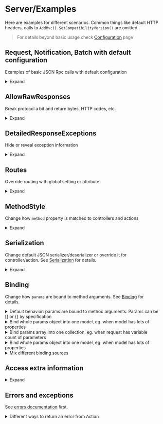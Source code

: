 # Server/Examples

Here are examples for different scenarios. Common things like default HTTP headers, calls to `AddMvc().SetCompatibilityVersion()` are omitted.

> For details beyond basic usage check [Configuration](configuration.md) page

## Request, Notification, Batch with default configuration

Examples of basic JSON Rpc calls with default configuration
<details>
<summary>Expand</summary>

> `Startup.cs`
```cs
.AddJsonRpcServer()
```

> `EchoController.cs`
```cs
public class EchoController : JsonRpcController
{
    public string ToLower(string value)
    {
        return value.ToLower();
    }
}
```

<table>
<tr>
    <td>
        Request
    </td>
    <td>
        Response
    </td>
</tr>

<tr>

<td valign="top">

JSON Rpc Request
```http
POST /api/jsonrpc HTTP/1.1
Content-Type: application/json; charset=utf-8
```
```json
{
    "id": 1,
    "jsonrpc": "2.0",
    "method": "echo.to_lower",
    "params": {
        "value": "TEST"
    }
}
```

</td>
<td valign="top">

Normal response
```http
HTTP/1.1 200 OK
Content-Type: application/json; charset=utf-8
```
```json
{
    "id": 1,
    "jsonrpc": "2.0",
    "result": "test"
}
```

</td>
</tr>

<tr>

<td valign="top">

JSON Rpc Notification
```http
POST /api/jsonrpc HTTP/1.1
Content-Type: application/json; charset=utf-8
```
```json
{
    "jsonrpc": "2.0",
    "method": "echo.to_lower",
    "params": {
        "value": "TEST"
    }
}
```

</td>
<td valign="top">

No response content by specification
```http
HTTP/1.1 200 OK
Content-Length: 0
```

</td>
</tr>

<tr>

<td valign="top">

JSON Rpc Batch
```http
POST /api/jsonrpc HTTP/1.1
Content-Type: application/json; charset=utf-8
```
```json
[
    {
        "id": 1,
        "jsonrpc": "2.0",
        "method": "echo.to_lower",
        "params": {
            "value": "REQUEST WITH ID AS NUMBER"
        }
    },
    {
        "id": "abc",
        "jsonrpc": "2.0",
        "method": "echo.to_lower",
        "params": {
            "value": "REQUEST WITH ID AS STRING"
        }
    },
    {
        "id": null,
        "jsonrpc": "2.0",
        "method": "echo.to_lower",
        "params": {
            "value": "REQUEST WITH NULL ID"
        }
    },
    {
        "jsonrpc": "2.0",
        "method": "echo.to_lower",
        "params": {
            "value": "NOTIFICATION, NO RESPONSE EXPECTED"
        }
    }
]
```

</td>
<td valign="top">

Responses for all items, except for notifications
```http
HTTP/1.1 200 OK
Content-Type: application/json; charset=utf-8
```
```json
[
    {
        "id": 1,
        "jsonrpc": "2.0",
        "result": "request with id as number"
    },
    {
        "id": "abc",
        "jsonrpc": "2.0",
        "result": "request with id as string"
    },
    {
        "id": null,
        "jsonrpc": "2.0",
        "result": "request with null id"
    }
]
```

</td>
</tr>


</table>
</details>


## AllowRawResponses

Break protocol a bit and return bytes, HTTP codes, etc.
<details>
<summary>Expand</summary>

> `Startup.cs`
```cs
.AddJsonRpcServer(options => {
    options.AllowRawResponses = true;
});
```

> `DataController.cs`
```cs
public class DataController : JsonRpcController
{
    public ActionResult GetBytes(int count)
    {
        var bytes = Enumerable.Range(0, count).Select(x => (byte)x).ToArray();
        return new FileContentResult(bytes, "application/octet-stream");
    }

    public ActionResult Redirect(string url)
    {
        return RedirectPermanent(url);
    }
}
```

<table>
<tr>
    <td>
        Request
    </td>
    <td>
        Response
    </td>
</tr>

<tr>

<td valign="top">

GetBytes Request
```http
POST /api/jsonrpc HTTP/1.1
Content-Type: application/json; charset=utf-8
```
```json
{
    "id": 1,
    "jsonrpc": "2.0",
    "method": "data.get_bytes",
    "params": {
        "count": 100
    }
}
```

</td>
<td valign="top">

Unmodified bytes in response
```http
HTTP/1.1 200 OK
Content-Type: application/octet-stream
Content-Length →100
```
```
�    

 !"#$%&'()*+,-./0123456789:;<=>?@ABCDEFGHIJKLMNOPQRSTUVWXYZ[\]^_`abc
```

</td>
</tr>

<tr>

<td valign="top">

Redirect Request
```http
POST /api/jsonrpc HTTP/1.1
Content-Type: application/json; charset=utf-8
```
```json
{
    "id": 1,
    "jsonrpc": "2.0",
    "method": "data.redirect_to",
    "params": {
        "url": "https://google.com"
    }
}
```

</td>
<td valign="top">

HTTP Redirect
```http
HTTP/1.1 301 Moved Permanently
Content-Length: 0
Location: https://google.com
```

</td>
</tr>

<tr>

<td valign="top">

JSON Rpc Batch
```http
POST /api/jsonrpc HTTP/1.1
Content-Type: application/json; charset=utf-8
```
```json
[
    {
        "id": 1,
        "jsonrpc": "2.0",
        "method": "data.get_bytes",
        "params": {
            "count": 100
        }
    }
]
```

</td>
<td valign="top">

JSON Rpc Error
```http
HTTP/1.1 200 OK
Content-Type: application/json; charset=utf-8
```
```json
[
    {
        "id": 1,
        "jsonrpc": "2.0",
        "error": {
            "code": -32001,
            "message": "Server error",
            "data": {
                "internal_http_code": null,
                "message": "Raw responses are not allowed by default and not supported in batches, check JsonRpcOptions",
                "details": null,
                "type": "Tochka.JsonRpc.Server.Exceptions.JsonRpcInternalException"
            }
        }
    }
]
```

</td>
</tr>


</table>
</details>


## DetailedResponseExceptions

Hide or reveal exception information
<details>
<summary>Expand</summary>

> `Startup.cs`
```cs
.AddJsonRpcServer(options => {
    options.DetailedResponseExceptions = /*true or false*/;
});
```

> `ErrorController.cs`
```cs
public class ErrorController : JsonRpcController
{
    public string Fail()
    {
        throw new NotImplementedException("not ready yet, come here later!");
    }
}
```

<table>
<tr>
    <td>
        Request
    </td>
    <td>
        Response
    </td>
</tr>

<tr>

<td valign="top">

Request
```http
POST /api/jsonrpc HTTP/1.1
Content-Type: application/json; charset=utf-8
```
```json
{
    "id": 1,
    "jsonrpc": "2.0",
    "method": "error.fail",
    "params": null
}
```

</td>
<td valign="top">

No details when `DetailedResponseExceptions` is **false**
```http
HTTP/1.1 200 OK
Content-Type: application/json; charset=utf-8
```
```json
{
    "id": 1,
    "jsonrpc": "2.0",
    "error": {
        "code": -32000,
        "message": "Server error",
        "data": {
            "internal_http_code": null,
            "message": "not ready yet, come here later!",
            "details": null,
            "type": "System.NotImplementedException"
        }
    }
}
```

</td>
</tr>

<tr>

<td valign="top">

Request
```http
POST /api/jsonrpc HTTP/1.1
Content-Type: application/json; charset=utf-8
```
```json
{
    "id": 1,
    "jsonrpc": "2.0",
    "method": "error.fail",
    "params": null
}
```

</td>
<td valign="top">

`ExceptionInfo` object when `DetailedResponseExceptions` is **true**
```http
HTTP/1.1 200 OK
Content-Type: application/json; charset=utf-8
```
```json
{
    "id": 1,
    "jsonrpc": "2.0",
    "error": {
        "code": -32000,
        "message": "Server error",
        "data": {
            "internal_http_code": null,
            "message": "not ready yet, come here later!",
            "details": "System.NotImplementedException: not ready yet, come here later!\r\n   at WebApplication1.Controllers.ErrorController.Fail() in C:\\Users\\rast\\source\\repos\\WebApplication1\\WebApplication1\\Controllers\\ValuesController.cs:line 73\r\n   at lambda_method(Closure , Object , Object[] )\r\n   at Microsoft.AspNetCore.Mvc.Internal.ActionMethodExecutor.SyncObjectResultExecutor.Execute(IActionResultTypeMapper mapper, ObjectMethodExecutor executor, Object controller, Object[] arguments)\r\n   at Microsoft.AspNetCore.Mvc.Internal.ControllerActionInvoker.InvokeActionMethodAsync()\r\n   at Microsoft.AspNetCore.Mvc.Internal.ControllerActionInvoker.InvokeNextActionFilterAsync()\r\n   at Microsoft.AspNetCore.Mvc.Internal.ControllerActionInvoker.Rethrow(ActionExecutedContext context)\r\n   at Microsoft.AspNetCore.Mvc.Internal.ControllerActionInvoker.Next(State& next, Scope& scope, Object& state, Boolean& isCompleted)\r\n   at Microsoft.AspNetCore.Mvc.Internal.ControllerActionInvoker.InvokeInnerFilterAsync()\r\n   at Microsoft.AspNetCore.Mvc.Internal.ResourceInvoker.InvokeNextResourceFilter()\r\n   at Microsoft.AspNetCore.Mvc.Internal.ResourceInvoker.Rethrow(ResourceExecutedContext context)\r\n   at Microsoft.AspNetCore.Mvc.Internal.ResourceInvoker.Next(State& next, Scope& scope, Object& state, Boolean& isCompleted)\r\n   at Microsoft.AspNetCore.Mvc.Internal.ResourceInvoker.InvokeFilterPipelineAsync()\r\n   at Microsoft.AspNetCore.Mvc.Internal.ResourceInvoker.InvokeAsync()\r\n   at Microsoft.AspNetCore.Routing.EndpointMiddleware.Invoke(HttpContext httpContext)\r\n   at Microsoft.AspNetCore.Routing.EndpointRoutingMiddleware.Invoke(HttpContext httpContext)\r\n   at Tochka.JsonRpc.Server.Services.RequestHandler.SafeNext(IUntypedCall call, HandlingContext context, Boolean allowRawResponses)",
            "type": "System.NotImplementedException"
        }
    }
}
```

</td>
</tr>


</table>
</details>


## Routes

Override routing with global setting or attribute
<details>
<summary>Expand</summary>

Change default route and override it with custom route in controller or action
> `Startup.cs`
```cs
.AddJsonRpcServer(options => {
    options.DefaultMethodOptions.Route = "/public_api";
});
```

> `UsersController.cs`
```cs
/*[Route] override is also possible here*/
public class UsersController : JsonRpcController
{
    public List<string> GetNames()
    {
        return new List<string> { "Alice", "Bob" };
    }

    [Route("/admin_api")]
    public Guid Create(string name)
    {
        // add user to DB and return ID
        return Guid.NewGuid();
    }
}
```

<table>
<tr>
    <td>
        Request
    </td>
    <td>
        Response
    </td>
</tr>

<tr>

<td valign="top">

Request to GetNames at default route
```http
POST /public_api HTTP/1.1
Content-Type: application/json; charset=utf-8
```
```json
{
	"id": 1,
    "jsonrpc": "2.0",
    "method": "users.get_names",
    "params": null
}
```

</td>
<td valign="top">

Normal response
```http
HTTP/1.1 200 OK
Content-Type: application/json; charset=utf-8
```
```json
{
    "id": 1,
    "jsonrpc": "2.0",
    "result": [
        "Alice",
        "Bob"
    ]
}
```

</td>
</tr>

<tr>

<td valign="top">

Request to Create at default route 
```http
POST /public_api HTTP/1.1
Content-Type: application/json; charset=utf-8
```
```json
{
	"id": 1,
    "jsonrpc": "2.0",
    "method": "users.create",
    "params": {
    	"name": "Charlie"
    }
}
```

</td>
<td valign="top">

Error response
```http
HTTP/1.1 200 OK
Content-Type: application/json; charset=utf-8
```
```json
{
    "id": 1,
    "jsonrpc": "2.0",
    "error": {
        "code": -32601,
        "message": "Method not found",
        "data": null
    }
}
```

</td>
</tr>

<tr>

<td valign="top">

Request to Create at overridden route 
```http
POST /admin_api HTTP/1.1
Content-Type: application/json; charset=utf-8
```
```json
{
	"id": 1,
    "jsonrpc": "2.0",
    "method": "users.create",
    "params": {
    	"name": "Charlie"
    }
}
```

</td>
<td valign="top">

Normal response
```http
HTTP/1.1 200 OK
Content-Type: application/json; charset=utf-8
```
```json
{
    "id": 1,
    "jsonrpc": "2.0",
    "result": "ad355447-ee5e-4418-96b4-171e36fa994b"
}
```

</td>
</tr>

</table>
</details>


## MethodStyle

Change how `method` property is matched to controllers and actions
<details>
<summary>Expand</summary>

Request's `method` property can be sent in different formats depending on global setting: as `controller.action` or as `action`
> `Startup.cs`
```cs
.AddJsonRpcServer(options => {
    options.DefaultMethodOptions.MethodStyle = /* MethodStyle.ControllerAndAction or MethodStyle.ActionOnly*/;
});
```

> `EchoController.cs`
```cs
/*[JsonRpcMethodStyle] override is also possible here*/
public class EchoController : JsonRpcController
{
    /*[JsonRpcMethodStyle] override is also possible here*/
    public string ToLower(string value)
    {
        return value.ToLower();
    }
}
```

<table>
<tr>
    <td>
        Request
    </td>
    <td>
        Response
    </td>
</tr>

<tr>

<td valign="top">

Request with method with `controller.action` (MethodStyle.ControllerAndAction)
```http
POST /api/jsonrpc HTTP/1.1
Content-Type: application/json; charset=utf-8
```
```json
{
    "id": 1,
    "jsonrpc": "2.0",
    "method": "echo.to_lower",
    "params": {
        "value": "TEST"
    }
}
```

</td>
<td valign="top">

Response from `EchoController.ToLower`
```http
HTTP/1.1 200 OK
Content-Type: application/json; charset=utf-8
```
```json
{
    "id": 1,
    "jsonrpc": "2.0",
    "result": "test"
}
```

</td>
</tr>

<tr>

<td valign="top">

Request with method with `action` (MethodStyle.ActionOnly)
```http
POST /api/jsonrpc HTTP/1.1
Content-Type: application/json; charset=utf-8
```
```json
{
    "id": 1,
    "jsonrpc": "2.0",
    "method": "to_lower",
    "params": {
        "value": "TEST"
    }
}
```

</td>
<td valign="top">

Response from `EchoController.ToLower`
```http
HTTP/1.1 200 OK
Content-Type: application/json; charset=utf-8
```
```json
{
    "id": 1,
    "jsonrpc": "2.0",
    "result": "test"
}
```

</td>
</tr>


</table>
</details>


## Serialization

Change default JSON serializer/deserializer or override it for controller/action. See [Serialization](serialization.md) for details.
<details>
<summary>Expand</summary>

Note how changing serialization affects `params` and `method`.
> `Startup.cs`
```cs
.AddJsonRpcServer(options => {
    options.DefaultMethodOptions.RequestSerializer = typeof(CamelCaseJsonRpcSerializer);
});

services.TryAddJsonRpcSerializer<CamelCaseJsonRpcSerializer>();
```

> `SimpleCalcController.cs`
```cs
/*[JsonRpcSerializer] override is also possible here*/
public class SimpleCalcController : JsonRpcController
    {
        public object SubtractIntegers(int firstValue, int secondValue)
        {
            var result = firstValue - secondValue;
            return new
            {
                firstValue,
                secondValue,
                firstMinusSecond = result
            };
        }

        [JsonRpcSerializer(typeof(SnakeCaseJsonRpcSerializer))]
        public object AddIntegers(int firstValue, int secondValue)
        {
            var result = firstValue + secondValue;
            return new
            {
                firstValue,
                secondValue,
                firstPlusSecond = result
            };
        }
    }
```

<table>
<tr>
    <td>
        Request
    </td>
    <td>
        Response
    </td>
</tr>

<tr>

<td valign="top">

Request with camelCase
```http
POST /api/jsonrpc HTTP/1.1
Content-Type: application/json; charset=utf-8
```
```json
{
	"id": 1,
    "jsonrpc": "2.0",
    "method": "simpleCalc.subtractIntegers",
    "params": {
    	"firstValue": 42,
    	"secondValue": 38
    }
}
```

</td>
<td valign="top">

Response with camelCase
```http
HTTP/1.1 200 OK
Content-Type: application/json; charset=utf-8
```
```json
{
    "id": 1,
    "jsonrpc": "2.0",
    "result": {
        "firstValue": 42,
        "secondValue": 38,
        "firstMinusSecond": 4
    }
}
```

</td>
</tr>

<tr>

<td valign="top">

Request with snake_case
```http
POST /api/jsonrpc HTTP/1.1
Content-Type: application/json; charset=utf-8
```
```json
{
	"id": 1,
    "jsonrpc": "2.0",
    "method": "simple_calc.add_integers",
    "params": {
    	"first_value": 42,
    	"second_value": 38
    }
}
```

</td>
<td valign="top">

Response with snake_case
```http
HTTP/1.1 200 OK
Content-Type: application/json; charset=utf-8
```
```json
{
    "id": 1,
    "jsonrpc": "2.0",
    "result": {
        "first_value": 42,
        "second_value": 38,
        "first_plus_second": 80
    }
}
```

</td>
</tr>


</table>
</details>


## Binding

Change how `params` are bound to method arguments. See [Binding](binding.md) for details.


<details>
<summary>Default behavior: params are bound to method arguments. Params can be [] or {} by specification</summary>

<table>
<tr>
    <td>
        Request
    </td>
    <td>
        Action method
    </td>
</tr>

<tr>

<td valign="top">

Request has object with two properties
```http
POST /api/jsonrpc HTTP/1.1
Content-Type: application/json; charset=utf-8
```
```json
{
    "id": 1,
    "jsonrpc": "2.0",
    "method": "foo",
    "params": {
        "bar": 1,
        "baz": "test"
    }
}
```

</td>
<td valign="top">

`params` are bound to method arguments by names
```cs
public void Foo(int bar, string baz){
    // bar == 1
    // baz == "test"
}
```

</td>
</tr>

<tr>

<td valign="top">

Request has array with two items
```http
POST /api/jsonrpc HTTP/1.1
Content-Type: application/json; charset=utf-8
```
```json
{
    "id": 1,
    "jsonrpc": "2.0",
    "method": "foo",
    "params": [
        1,
        "test"
    ]
}
```

</td>
<td valign="top">

`params` are bound to method arguments by indices
```cs
public void Foo(int bar, string baz){
    // bar == 1
    // baz == "test"
}
```

</td>
</tr>


</table>
</details>


<details>
<summary>Bind whole params object into one model, eg. when model has lots of properties</summary>

<table>
<tr>
    <td>
        Request
    </td>
    <td>
        Action method
    </td>
</tr>

<tr>

<td valign="top">

Request has object with two properties
```http
POST /api/jsonrpc HTTP/1.1
Content-Type: application/json; charset=utf-8
```
```json
{
    "id": 1,
    "jsonrpc": "2.0",
    "method": "foo",
    "params": {
        "bar": 1,
        "baz": "test"
    }
}
```

</td>
<td valign="top">

`params` are bound to single method argument
```cs
public class Data
{
    public int Bar { get; set; }
    public string Baz { get; set; }
}

public void Foo([FromParams(BindingStyle.Object)] Data data){
    // data.Bar == 1
    // data.Baz == "test"
}
```

</td>
</tr>

<tr>

<td valign="top">

Request has array with two items
```http
POST /api/jsonrpc HTTP/1.1
Content-Type: application/json; charset=utf-8
```
```json
{
    "id": 1,
    "jsonrpc": "2.0",
    "method": "foo",
    "params": [
        1,
        "test"
    ]
}
```

</td>
<td valign="top">

Error because array items can not be bound to object properties
```cs
public class Data
{
    public int Bar { get; set; }
    public string Baz { get; set; }
}

public void Foo([FromParams(BindingStyle.Object)] Data data){
    // does not work for `params` array
}
```
```json
{
    "id": 1,
    "jsonrpc": "2.0",
    "error": {
        "code": -32602,
        "message": "Invalid params",
        "data": {
            "data": [
                "Bind error. Can not bind array to object parameter. Json key [0]"
            ]
        }
    }
}
```

</td>
</tr>


</table>

</details>


<details>
<summary>Bind params array into one collection, eg. when request has variable count of parameters</summary>

<table>
<tr>
    <td>
        Request
    </td>
    <td>
        Action method
    </td>
</tr>

<tr>

<td valign="top">

Request has object with two properties
```http
POST /api/jsonrpc HTTP/1.1
Content-Type: application/json; charset=utf-8
```
```json
{
    "id": 1,
    "jsonrpc": "2.0",
    "method": "foo",
    "params": {
        "bar": 1,
        "baz": 2
    }
}
```

</td>
<td valign="top">

Error because object properties can not be bound to array items
```cs
public void Foo([FromParams(BindingStyle.Array)] List<int> data){
    // does not work for `params` object
}
```
```json
{
    "id": 1,
    "jsonrpc": "2.0",
    "error": {
        "code": -32602,
        "message": "Invalid params",
        "data": {
            "data": [
                "Bind error. Can not bind object to collection parameter. Json key [data]"
            ]
        }
    }
}
```

</td>
</tr>

<tr>

<td valign="top">

Request has array with two items
```http
POST /api/jsonrpc HTTP/1.1
Content-Type: application/json; charset=utf-8
```
```json
{
    "id": 1,
    "jsonrpc": "2.0",
    "method": "foo",
    "params": [
        1,
        2
    ]
}
```

</td>
<td valign="top">

Array items are bound to collection
```cs
public void Foo([FromParams(BindingStyle.Array)] List<int> data){
    // data[0] == 1
    // data[1] == 2
}
```

</td>
</tr>


</table>

</details>


<details>
<summary>Bind whole params object into one model, eg. when model has lots of properties</summary>

<table>
<tr>
    <td>
        Request
    </td>
    <td>
        Action method
    </td>
</tr>

<tr>

<td valign="top">

Request has object with two properties
```http
POST /api/jsonrpc HTTP/1.1
Content-Type: application/json; charset=utf-8
```
```json
{
    "id": 1,
    "jsonrpc": "2.0",
    "method": "foo",
    "params": {
        "bar": 1,
        "baz": "test"
    }
}
```

</td>
<td valign="top">

`params` are bound to single method argument
```cs
public class Data
{
    public int Bar { get; set; }
    public string Baz { get; set; }
}

public void Foo([FromParams(BindingStyle.Object)] Data data){
    // data.Bar == 1
    // data.Baz == "test"
}
```

</td>
</tr>

<tr>

<td valign="top">

Request has array with two items
```http
POST /api/jsonrpc HTTP/1.1
Content-Type: application/json; charset=utf-8
```
```json
{
    "id": 1,
    "jsonrpc": "2.0",
    "method": "foo",
    "params": [
        1,
        "test"
    ]
}
```

</td>
<td valign="top">

Error because array items can not be bound to object properties
```cs
public class Data
{
    public int Bar { get; set; }
    public string Baz { get; set; }
}

public void Foo([FromParams(BindingStyle.Object)] Data data){
    // does not work for `params` array
}
```
```json
{
    "id": 1,
    "jsonrpc": "2.0",
    "error": {
        "code": -32602,
        "message": "Invalid params",
        "data": {
            "data": [
                "Bind error. Can not bind array to object parameter. Json key [0]"
            ]
        }
    }
}
```

</td>
</tr>


</table>

</details>




<details>
<summary>Mix different binding sources</summary>

Also try default params, object, dynamic and custom serialization...
```cs
public void Foo1(object bar, dynamic baz, [FromParams(BindingStyle.Object)] Data data, [FromServices]ICustomService service, CancellationToken token){
    // bar, baz are bound by default
    // data is bound with specified behavior
    // service and token are bound by framework as usual
}

public void Foo2(int? bar, string baz="default_value"){
    // "params" can have:
    // "bar": null
    // and omit baz entirely
}
```

</details>

## Access extra information

<details>
<summary>Expand</summary>

JSON request is accessible from HttpContext.Items with extension method:
```cs
var call = HttpContext.GetJsonRpcCall();
            
var id = (call as UntypedRequest)?.Id;
var isArrayParams = call.Params is JArray;
var method = call.Method;
var jsonString = call.RawJson;
```

Check if this is a nested pipeline (with a copy of HTTP context):
```cs
HttpContext.Items.TryGetValue(JsonRpcConstants.NestedPipelineItemKey, out var item);

var isInsideMatrix = (item as bool?) == true;
```

</details>

## Errors and exceptions

See [errors documentation](errors) first. 

<details>
<summary>Different ways to return an error from Action</summary>

Consider this controller. Below are examples of its output. HTTP headers are omitted, response is always `200 OK`.

```
TODO controller
```

<table>
<tr>
    <td>
        Request
    </td>
    <td>
        Response
    </td>
    <td>
        Response with DetailedResponseExceptions
    </td>
</tr>

<tr>

<td valign="top">

```json
{
    "id": 1,
    "jsonrpc": "2.0",
    "method": "fail.error",
    "params": {}
}
```

</td>

<td>
TODO
</td>

<td valign="top">

```json
{
    "id": 1,
    "jsonrpc": "2.0",
    "error": {
        "code": 1,
        "message": "error with custom data",
        "data": {
            "bar": 0,
            "baz": null
        }
    }
}
```

</td>
</tr>
</table>

</details>